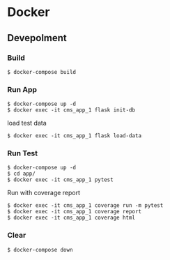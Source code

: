# Docker

## Devepolment

### Build

```
$ docker-compose build
```

### Run App

```
$ docker-compose up -d
$ docker exec -it cms_app_1 flask init-db
```

load test data

```
$ docker exec -it cms_app_1 flask load-data
```

### Run Test

```
$ docker-compose up -d
$ cd app/
$ docker exec -it cms_app_1 pytest
```

Run with coverage report

```
$ docker exec -it cms_app_1 coverage run -m pytest
$ docker exec -it cms_app_1 coverage report
$ docker exec -it cms_app_1 coverage html
```

### Clear

```
$ docker-compose down
```

